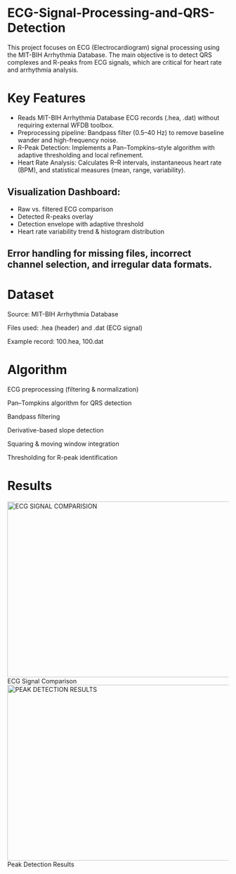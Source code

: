   # ECG-Signal-Processing-and-QRS-Detection
This project focuses on ECG (Electrocardiogram) signal processing using the MIT-BIH Arrhythmia Database. The main objective is to detect QRS complexes and R-peaks from ECG signals, which are critical for heart rate and arrhythmia analysis.

# Key Features
- Reads MIT-BIH Arrhythmia Database ECG records (.hea, .dat) without requiring external WFDB toolbox.
- Preprocessing pipeline: Bandpass filter (0.5–40 Hz) to remove baseline wander and high-frequency noise.
- R-Peak Detection: Implements a Pan–Tompkins–style algorithm with adaptive thresholding and local refinement.
- Heart Rate Analysis: Calculates R–R intervals, instantaneous heart rate (BPM), and statistical measures (mean, range, variability).

 ## Visualization Dashboard:
- Raw vs. filtered ECG comparison
- Detected R-peaks overlay
- Detection envelope with adaptive threshold
- Heart rate variability trend & histogram distribution

## Error handling for missing files, incorrect channel selection, and irregular data formats.

# Dataset

Source: MIT-BIH Arrhythmia Database

Files used: .hea (header) and .dat (ECG signal)

Example record: 100.hea, 100.dat

# Algorithm

ECG preprocessing (filtering & normalization)

Pan–Tompkins algorithm for QRS detection

Bandpass filtering

Derivative-based slope detection

Squaring & moving window integration

Thresholding for R-peak identification

# Results
<img width="600" height="400" alt="ECG SIGNAL COMPARISION" src="https://github.com/user-attachments/assets/32b0de2a-ffd9-4b41-bddc-8fc68d176fc2" />ECG Signal Comparison <img width="600" height="400" alt="PEAK DETECTION RESULTS" src="https://github.com/user-attachments/assets/4084f609-aebb-495d-96a2-165772a4bce6" />Peak Detection Results


